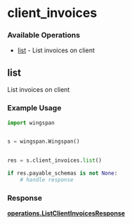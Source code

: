 # client_invoices

### Available Operations

* [list](#list) - List invoices on client

## list

List invoices on client

### Example Usage

```python
import wingspan


s = wingspan.Wingspan()


res = s.client_invoices.list()

if res.payable_schemas is not None:
    # handle response
```


### Response

**[operations.ListClientInvoicesResponse](../../models/operations/listclientinvoicesresponse.md)**

